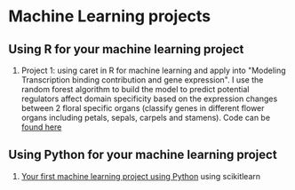 # Machine Learning projects 


## Using R for your machine learning project 

1. Project 1: using caret in R for machine learning and apply into "Modeling Transcription binding contribution and gene expression". I use the random forest algorithm to build the model to predict potential regulators affect domain specificity based on the expression changes between 2 floral specific organs (classify genes in different flower organs including petals, sepals, carpels and stamens). Code can be [found here](https://github.com/donalbonny/MachineLearning_projects/blob/master/flower_model.Rmd)



## Using Python for your machine learning project 
1. [Your first machine learning project using Python](https://machinelearningmastery.com/make-predictions-scikit-learn/) using scikitlearn 

